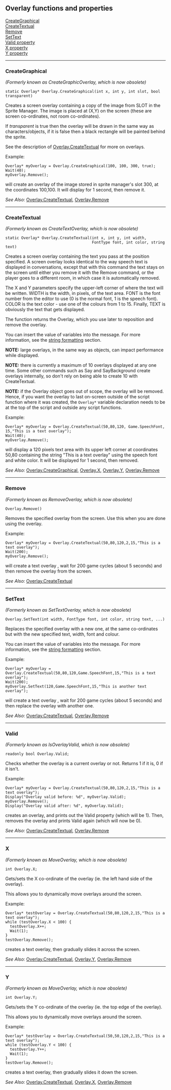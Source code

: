 Overlay functions and properties
--------------------------------

[CreateGraphical](#creategraphical)\
[CreateTextual](#createtextual)\
[Remove](#remove)\
[SetText](#settext)\
[Valid property](#valid)\
[X property](#x)\
[Y property](#y)

---

### CreateGraphical

*(Formerly known as CreateGraphicOverlay, which is now obsolete)*

    static Overlay* Overlay.CreateGraphical(int x, int y, int slot, bool transparent)

Creates a screen overlay containing a copy of the image from SLOT in the
Sprite Manager. The image is placed at (X,Y) on the screen (these are
screen co-ordinates, not room co-ordinates).

If *transparent* is true then the overlay will be drawn in the same way
as characters/objects, if it is false then a black rectangle will be
painted behind the sprite.

See the description of
[Overlay.CreateTextual](Overlay#createtextual) for more on
overlays.

Example:

    Overlay* myOverlay = Overlay.CreateGraphical(100, 100, 300, true);
    Wait(40);
    myOverlay.Remove();

will create an overlay of the image stored in sprite manager's slot 300,
at the coordinates 100,100. It will display for 1 second, then remove
it.

*See Also:* [Overlay.CreateTextual](Overlay#createtextual),
[Overlay.Remove](Overlay#remove)

---

### CreateTextual

*(Formerly known as CreateTextOverlay, which is now obsolete)*

    static Overlay* Overlay.CreateTextual(int x, int y, int width,
                                          FontType font, int color, string text)

Creates a screen overlay containing the text you pass at the position
specified. A screen overlay looks identical to the way speech text is
displayed in conversations, except that with this command the text stays
on the screen until either you remove it with the Remove command, or the
player goes to a different room, in which case it is automatically
removed.

The X and Y parameters specify the upper-left corner of where the text
will be written. WIDTH is the width, in pixels, of the text area. FONT
is the font number from the editor to use (0 is the normal font, 1 is
the speech font). COLOR is the text color - use one of the colours from
1 to 15. Finally, TEXT is obviously the text that gets displayed.

The function returns the Overlay, which you use later to reposition and
remove the overlay.

You can insert the value of variables into the message. For more
information, see the [string formatting](StringFormats)
section.

**NOTE:** large overlays, in the same way as objects, can impact
performance while displayed.

**NOTE:** there is currently a maximum of 10 overlays displayed at any
one time. Some other commands such as Say and SayBackground create
overlays internally, so don't rely on being able to create 10 with
CreateTextual.

**NOTE:** if the Overlay object goes out of scope, the overlay will be
removed. Hence, if you want the overlay to last on-screen outside of the
script function where it was created, the `Overlay*` variable
declaration needs to be at the top of the script and outside any script
functions.

Example:

    Overlay* myOverlay = Overlay.CreateTextual(50,80,120, Game.SpeechFont, 15,"This is a text overlay");
    Wait(40);
    myOverlay.Remove();

will display a 120 pixels text area with its upper left corner at
coordinates 50,80 containing the string "This is a text overlay" using
the speech font and white color. It will be displayed for 1 second, then
removed.

*See Also:*
[Overlay.CreateGraphical](Overlay#creategraphical),
[Overlay.X](Overlay#x), [Overlay.Y](Overlay#y),
[Overlay.Remove](Overlay#remove)

---

### Remove

*(Formerly known as RemoveOverlay, which is now obsolete)*

    Overlay.Remove()

Removes the specified overlay from the screen. Use this when you are
done using the overlay.

Example:

    Overlay* myOverlay = Overlay.CreateTextual(50,80,120,2,15,"This is a text overlay");
    Wait(200);
    myOverlay.Remove();

will create a text overlay , wait for 200 game cycles (about 5 seconds)
and then remove the overlay from the screen.

*See Also:* [Overlay.CreateTextual](Overlay#createtextual)

---

### SetText

*(Formerly known as SetTextOverlay, which is now obsolete)*

    Overlay.SetText(int width, FontType font, int color, string text, ...)

Replaces the specified overlay with a new one, at the same co-ordinates
but with the new specified text, width, font and colour.

You can insert the value of variables into the message. For more
information, see the [string formatting](StringFormats)
section.

Example:

    Overlay* myOverlay = Overlay.CreateTextual(50,80,120,Game.SpeechFont,15,"This is a text overlay");
    Wait(200);
    myOverlay.SetText(120,Game.SpeechFont,15,"This is another text overlay");

will create a text overlay , wait for 200 game cycles (about 5 seconds)
and then replace the overlay with another one.

*See Also:* [Overlay.CreateTextual](Overlay#createtextual),
[Overlay.Remove](Overlay#remove)

---

### Valid

*(Formerly known as IsOverlayValid, which is now obsolete)*

    readonly bool Overlay.Valid;

Checks whether the overlay is a current overlay or not. Returns 1 if it
is, 0 if it isn't.

Example:

    Overlay* myOverlay = Overlay.CreateTextual(50,80,120,2,15,"This is a text overlay");
    Display("Overlay valid before: %d", myOverlay.Valid);
    myOverlay.Remove();
    Display("Overlay valid after: %d", myOverlay.Valid);

creates an overlay, and prints out the Valid property (which will be 1).
Then, removes the overlay and prints Valid again (which will now be 0).

*See Also:* [Overlay.CreateTextual](Overlay#createtextual),
[Overlay.Remove](Overlay#remove)

---

### X

*(Formerly known as MoveOverlay, which is now obsolete)*

    int Overlay.X;

Gets/sets the X co-ordinate of the overlay (ie. the left hand side of
the overlay).

This allows you to dynamically move overlays around the screen.

Example:

    Overlay* testOverlay = Overlay.CreateTextual(50,80,120,2,15,"This is a text overlay");
    while (testOverlay.X < 100) {
      testOverlay.X++;
      Wait(1);
    }
    testOverlay.Remove();

creates a text overlay, then gradually slides it across the screen.

*See Also:* [Overlay.CreateTextual](Overlay#createtextual),
[Overlay.Y](Overlay#y),
[Overlay.Remove](Overlay#remove)

---

### Y

*(Formerly known as MoveOverlay, which is now obsolete)*

    int Overlay.Y;

Gets/sets the Y co-ordinate of the overlay (ie. the top edge of the
overlay).

This allows you to dynamically move overlays around the screen.

Example:

    Overlay* testOverlay = Overlay.CreateTextual(50,50,120,2,15,"This is a text overlay");
    while (testOverlay.Y < 100) {
      testOverlay.Y++;
      Wait(1);
    }
    testOverlay.Remove();

creates a text overlay, then gradually slides it down the screen.

*See Also:* [Overlay.CreateTextual](Overlay#createtextual),
[Overlay.X](Overlay#x),
[Overlay.Remove](Overlay#remove)
